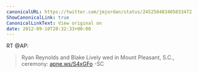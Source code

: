 ```yaml
---
canonicalURL: https://twitter.com/jmjordan/status/245258483405033472
ShowCanonicalLink: true
CanonicalLinkText: View original on
date: 2012-09-10T20:32:33+00:00
---
```

RT @AP:
> Ryan Reynolds and Blake Lively wed in Mount Pleasant, S.C., ceremony: [apne.ws/S4xGFo](http://apne.ws/S4xGFo) -SC